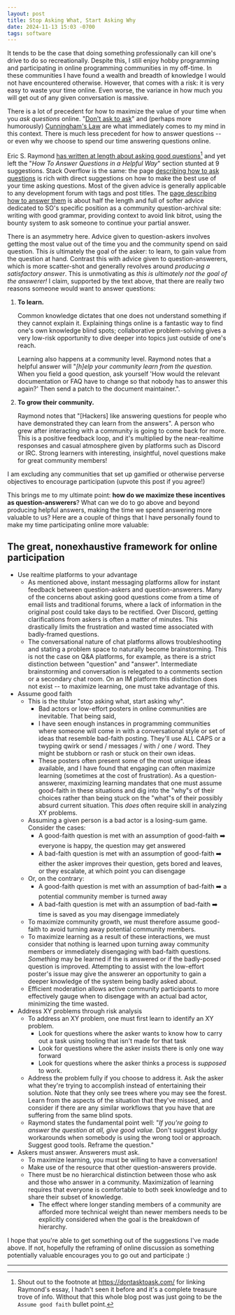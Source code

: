 ```yaml
---
layout: post
title: Stop Asking What, Start Asking Why
date: 2024-11-13 15:03 -0700
tags: software
---
```


It tends to be the case that doing something professionally can kill one's drive to do so recreationally. Despite this, I still enjoy hobby programming and participating in online programming communities in my off-time. In these communities I have found a wealth and breadth of knowledge I would not have encountered otherwise. However, that comes with a risk: it is very easy to waste your time online. Even worse, the variance in how much you will get out of any given conversation is massive. 

There is a lot of precedent for how to maximize the value of your time when you _ask questions_ online. "[Don't ask to ask](https://solhsa.com/dontask.html)" and (perhaps more humorously) [Cunningham's Law](https://en.wikipedia.org/wiki/Ward_Cunningham#Law) are what immediately comes to my mind in this context. There is much less precedent for how to answer questions -- or even why we choose to spend our time answering questions online.

Eric S. Raymond [has written at length about asking good questions](http://catb.org/~esr/faqs/smart-questions.html)[^1] and yet left the "*How To Answer Questions in a Helpful Way*" section stunted at 9 suggestions. Stack Overflow is the same: the page [describing how to ask questions](https://stackoverflow.com/help/how-to-ask) is rich with direct suggestions on how to make the best use of your time asking questions. Most of the given advice is generally applicable to any development forum with tags and post titles. The [page describing how to answer them](https://stackoverflow.com/help/how-to-answer) is about half the length and full of softer advice dedicated to SO's specific position as a community question-archival site: writing with good grammar, providing context to avoid link bitrot, using the bounty system to ask someone to continue your partial answer. 

There is an asymmetry here. Advice given to question-askers involves getting the most value out of the time you and the community spend on said question. This *is* ultimately the goal of the asker: to learn, to gain value from the question at hand. Contrast this with advice given to question-answerers, which is more scatter-shot and generally revolves around *producing a satisfactory answer*. This is unmotivating as *this is ultimately not the goal of the answerer!* I claim, supported by the text above, that there are really two reasons someone would want to answer questions:

1. **To learn.**

    Common knowledge dictates that one does not understand something if they cannot explain it. Explaining things online is a fantastic way to find one's own knowledge blind spots; collaborative problem-solving gives a very low-risk opportunity to dive deeper into topics just outside of one's reach. 

    Learning also happens at a community level. Raymond notes that a helpful answer will "*[h]elp your community learn from the question.* When you field a good question, ask yourself 'How would the relevant documentation or FAQ have to change so that nobody has to answer this again?' Then send a patch to the document maintainer.".

2. **To grow their community.**

    Raymond notes that "[Hackers] like answering questions for people who have demonstrated they can learn from the answers". A person who grew after interacting with a community is going to come back for more. This is a positive feedback loop, and it's multiplied by the near-realtime responses and casual atmosphere given by platforms such as Discord or IRC. Strong learners with interesting, insightful, novel questions make for great community members!

I am excluding any communities that set up gamified or otherwise perverse objectives to encourage participation (upvote this post if you agree!)

This brings me to my ultimate point: **how do we maximize these incentives as question-answerers**? What can we do to go above and beyond producing helpful answers, making the time we spend answering more valuable to us? Here are a couple of things that I have personally found to make my time participating online more valuable:

## The great, nonexhaustive framework for online participation

* Use realtime platforms to your advantage
    * As mentioned above, instant messaging platforms allow for instant feedback between question-askers and question-answerers. Many of the concerns about asking good questions come from a time of email lists and traditional forums, where a lack of information in the original post could take days to be rectified. Over Discord, getting clarifications from askers is often a matter of minutes. This drastically limits the frustration and wasted time associated with badly-framed questions.
    * The conversational nature of chat platforms allows troubleshooting and stating a problem space to naturally become brainstorming. This is not the case on Q&A platforms, for example, as there is a strict distinction between "question" and "answer". Intermediate brainstorming and conversation is relegated to a comments section or a secondary chat room. On an IM platform this distinction does not exist -- to maximize learning, one must take advantage of this.
* Assume good faith
    * This is the titular "stop asking what, start asking why".
        * Bad actors or low-effort posters in online communities are inevitable. That being said, 
        * I have seen enough instances in programming communities where someone will come in with a conversational style or set of ideas that resemble bad-faith posting. They'll use ALL CAPS or a twyping qwirk or send / messages / with / one / word. They might be stubborn or rash or stuck on their own ideas. 
        * These posters often present some of the most unique ideas available, and I have found that engaging can often maximize learning (sometimes at the cost of frustration). As a question-answerer, maximizing learning mandates that one must assume good-faith in these situations and dig into the "why"s of their choices rather than being stuck on the "what"s of their possibly absurd current situation. This *does* often require skill in analyzing XY problems.
    * Assuming a given person is a bad actor is a losing-sum game. Consider the cases:
        * A good-faith question is met with an assumption of good-faith ➡️ everyone is happy, the question may get answered
        * A bad-faith question is met with an assumption of good-faith ➡️ either the asker improves their question, gets bored and leaves, or they escalate, at which point you can disengage
    * Or, on the contrary:
        * A good-faith question is met with an assumption of bad-faith ➡️ a potential community member is turned away
        * A bad-faith question is met with an assumption of bad-faith ➡️ time is saved as you may disengage immediately
    * To maximize community growth, we must therefore assume good-faith to avoid turning away potential community members. 
    * To maximize learning as a result of these interactions, we must consider that nothing is learned upon turning away community members or immediately disengaging with bad-faith questions. *Something* may be learned if the is answered or if the badly-posed question is improved. Attempting to assist with the low-effort poster's issue may give the answerer an opportunity to gain a deeper knowledge of the system being badly asked about. 
    * Efficient moderation allows active community participants to more effectively gauge when to disengage with an actual bad actor, minimizing the time wasted.
* Address XY problems through risk analysis
    * To address an XY problem, one must first learn to identify an XY problem. 
        * Look for questions where the asker wants to know how to carry out a task using tooling that isn't made for that task
        * Look for questions where the asker insists there is only one way forward 
        * Look for questions where the asker thinks a process is *supposed* to work.
    * Address the problem fully if you choose to address it. Ask the asker what they're trying to accomplish instead of entertaining their solution. Note that they only see trees where you may see the forest. Learn from the aspects of the situation that they've missed, and consider if there are any similar workflows that you have that are suffering from the same blind spots.
    * Raymond states the fundamental point well: "*If you're going to answer the question at all, give good value.* Don't suggest kludgy workarounds when somebody is using the wrong tool or approach. Suggest good tools. Reframe the question." 
* Askers must answer. Answerers must ask.
    * To maximize learning, you must be willing to have a conversation!
    * Make use of the resource that other question-answerers provide.
    * There must be no hierarchical distinction between those who ask and those who answer in a community. Maximization of learning requires that everyone is comfortable to both seek knowledge and to share their subset of knowledge. 
        * The effect where longer standing members of a community are afforded more technical weight than newer members needs to be explicitly considered when the goal is the breakdown of hierarchy.

I hope that you're able to get something out of the suggestions I've made above. If not, hopefully the reframing of online discussion as something potentially valuable encourages you to go out and participate :)


---

[^1]: Shout out to the footnote at <https://dontasktoask.com/> for linking Raymond's essay, I hadn't seen it before and it's a complete treasure trove of info. Without that this whole blog post was just going to be the `Assume good faith` bullet point.